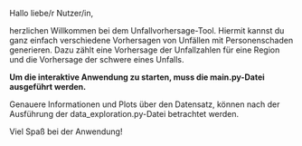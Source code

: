 Hallo liebe/r Nutzer/in,

herzlichen Willkommen bei dem Unfallvorhersage-Tool.
Hiermit kannst du ganz einfach verschiedene Vorhersagen von Unfällen mit Personenschaden generieren.
Dazu zählt eine Vorhersage der Unfallzahlen für eine Region und die Vorhersage der schwere eines Unfalls.

**Um die interaktive Anwendung zu starten, muss die main.py-Datei ausgeführt werden.** 

Genauere Informationen und Plots über
den Datensatz, können nach der Ausführung der data_exploration.py-Datei betrachtet werden.

Viel Spaß bei der Anwendung!
